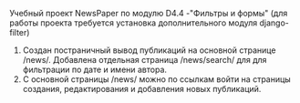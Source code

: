 Учебный проект NewsPaper по модулю D4.4 -"Фильтры и формы"
(для работы проекта требуется установка дополнительного модуля django-filter)

1. Создан постраничный вывод публикаций на основной странице /news/. Добавлена отдельная страница /news/search/ для для фильтрации  по дате и имени автора.
2. С основной страницы /news/ можно по ссылкам войти на страницы создания, редактирования и добавления новых публикаций.
